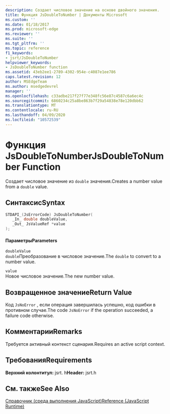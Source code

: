 ```yaml
---
description: Создает числовое значение на основе двойного значения.
title: Функция JsDoubleToNumber | Документы Microsoft
ms.custom: ''
ms.date: 01/18/2017
ms.prod: microsoft-edge
ms.reviewer: ''
ms.suite: ''
ms.tgt_pltfrm: ''
ms.topic: reference
f1_keywords:
- jsrt/JsDoubleToNumber
helpviewer_keywords:
- JsDoubleToNumber function
ms.assetid: 43eb2ee1-2789-4302-954e-c4087e1ee786
caps.latest.revision: 12
author: MSEdgeTeam
ms.author: msedgedevrel
manager: ''
ms.openlocfilehash: c33adbe217f27f77e348fc56e87c4587c6a6ec4c
ms.sourcegitcommit: 6860234c25a8be863b7f29a54838e78e120dbb62
ms.translationtype: MT
ms.contentlocale: ru-RU
ms.lasthandoff: 04/09/2020
ms.locfileid: "10572539"
---
```

# <span data-ttu-id="9e101-103">Функция JsDoubleToNumber</span><span class="sxs-lookup"><span data-stu-id="9e101-103">JsDoubleToNumber Function</span></span>
<span data-ttu-id="9e101-104">Создает числовое значение из `double` значения.</span><span class="sxs-lookup"><span data-stu-id="9e101-104">Creates a number value from a `double` value.</span></span>  
  
## <span data-ttu-id="9e101-105">Синтаксис</span><span class="sxs-lookup"><span data-stu-id="9e101-105">Syntax</span></span>  
  
```cpp  
STDAPI_(JsErrorCode) JsDoubleToNumber(  
   _In_ double doubleValue,  
   _Out_ JsValueRef *value  
);  
```  
  
#### <span data-ttu-id="9e101-106">Параметры</span><span class="sxs-lookup"><span data-stu-id="9e101-106">Parameters</span></span>  
 `doubleValue`  
 <span data-ttu-id="9e101-107">`double`Преобразование в числовое значение.</span><span class="sxs-lookup"><span data-stu-id="9e101-107">The `double` to convert to a number value.</span></span>  
  
 `value`  
 <span data-ttu-id="9e101-108">Новое числовое значение.</span><span class="sxs-lookup"><span data-stu-id="9e101-108">The new number value.</span></span>  
  
## <span data-ttu-id="9e101-109">Возвращенное значение</span><span class="sxs-lookup"><span data-stu-id="9e101-109">Return Value</span></span>  
 <span data-ttu-id="9e101-110">Код `JsNoError` , если операция завершилась успешно, код ошибки в противном случае.</span><span class="sxs-lookup"><span data-stu-id="9e101-110">The code `JsNoError` if the operation succeeded, a failure code otherwise.</span></span>  
  
## <span data-ttu-id="9e101-111">Комментарии</span><span class="sxs-lookup"><span data-stu-id="9e101-111">Remarks</span></span>  
 <span data-ttu-id="9e101-112">Требуется активный контекст сценария.</span><span class="sxs-lookup"><span data-stu-id="9e101-112">Requires an active script context.</span></span>  
  
## <span data-ttu-id="9e101-113">Требования</span><span class="sxs-lookup"><span data-stu-id="9e101-113">Requirements</span></span>  
 <span data-ttu-id="9e101-114">**Верхний колонтитул:** jsrt. h</span><span class="sxs-lookup"><span data-stu-id="9e101-114">**Header:** jsrt.h</span></span>  
  
## <span data-ttu-id="9e101-115">См. также</span><span class="sxs-lookup"><span data-stu-id="9e101-115">See Also</span></span>  
 [<span data-ttu-id="9e101-116">Справочник (среда выполнения JavaScript)</span><span class="sxs-lookup"><span data-stu-id="9e101-116">Reference (JavaScript Runtime)</span></span>](../chakra-hosting/reference-javascript-runtime.md)